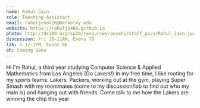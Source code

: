 ```yaml
---
name: Rahul Jain
role: Teaching Assistant
email: rahuljcool26@berkeley.edu
website: https://rahulj2409.github.io
photo: http://ds100.org/sp20/resources/assets/staff_pics/Rahul_Jain.jpg
discussion: Fri 10-11AM, Evans 70
lab: T 12-1PM, Evans B6
oh: Coming Soon
---
```


Hi I'm Rahul, a third year studying Computer Science & Applied Mathematics from Los Angeles (Go Lakers!) In my free time, I like rooting for my sports teams: Lakers, Packers, working out at the gym, playing Super Smash with my roommates (come to my discussion/lab to find out who my main is) and hanging out with friends. Come talk to me how the Lakers are winning the chip this year